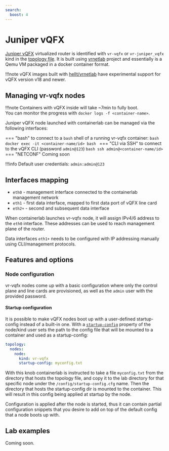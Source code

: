 ```yaml
---
search:
  boost: 4
---
```

# Juniper vQFX

[Juniper vQFX](https://www.juniper.net/us/en/dm/free-vqfx10000-software.html) virtualized router is identified with `vr-vqfx` or `vr-juniper_vqfx` kind in the [topology file](../topo-def-file.md). It is built using [vrnetlab](../vrnetlab.md) project and essentially is a Qemu VM packaged in a docker container format.

!!!note
    vQFX images built with [hellt/vrnetlab](https://github.com/hellt/vrnetlab/tree/master/vqfx) have experimental support for vQFX version v18 and newer.

## Managing vr-vqfx nodes

!!!note
    Containers with vQFX inside will take ~7min to fully boot.  
    You can monitor the progress with `docker logs -f <container-name>`.

Juniper vQFX node launched with containerlab can be managed via the following interfaces:

=== "bash"
    to connect to a `bash` shell of a running vr-vqfx container:
    ```bash
    docker exec -it <container-name/id> bash
    ```
=== "CLI via SSH"
    to connect to the vQFX CLI (password `admin@123`)
    ```bash
    ssh admin@<container-name/id>
    ```
=== "NETCONF"
    Coming soon

!!!info
    Default user credentials: `admin:admin@123`

## Interfaces mapping

* `eth0` - management interface connected to the containerlab management network
* `eth1` - first data interface, mapped to first data port of vQFX line card
* `eth2+` - second and subsequent data interface

When containerlab launches vr-vqfx node, it will assign IPv4/6 address to the `eth0` interface. These addresses can be used to reach management plane of the router.

Data interfaces `eth1+` needs to be configured with IP addressing manually using CLI/management protocols.

## Features and options

### Node configuration

vr-vqfx nodes come up with a basic configuration where only the control plane and line cards are provisioned, as well as the `admin` user with the provided password.

#### Startup configuration

It is possible to make vQFX nodes boot up with a user-defined startup-config instead of a built-in one. With a [`startup-config`](../nodes.md#startup-config) property of the node/kind user sets the path to the config file that will be mounted to a container and used as a startup-config:

```yaml
topology:
  nodes:
    node:
      kind: vr-vqfx
      startup-config: myconfig.txt
```

With this knob containerlab is instructed to take a file `myconfig.txt` from the directory that hosts the topology file, and copy it to the lab directory for that specific node under the `/config/startup-config.cfg` name. Then the directory that hosts the startup-config dir is mounted to the container. This will result in this config being applied at startup by the node.

Configuration is applied after the node is started, thus it can contain partial configuration snippets that you desire to add on top of the default config that a node boots up with.

## Lab examples

Coming soon.

